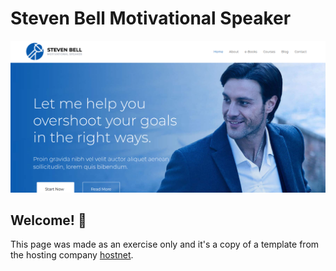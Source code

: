 # Steven Bell Motivational Speaker

![Design preview for the Steven Bell Motivational Speaker website](material/readme-image/readme-preview.png)

## Welcome! 👋

This page was made as an exercise only and it's a copy of a template from the hosting company [hostnet](https://www.hostnet.com.br/).
